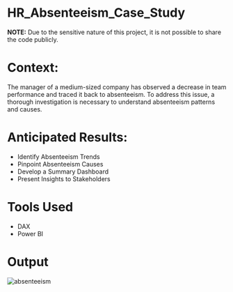 # HR_Absenteeism_Case_Study
**NOTE:** Due to the sensitive nature of this project, it is not possible to share the code publicly.

# Context:
The manager of a medium-sized company has observed a decrease in team performance and traced it back to absenteeism. To address this issue, a thorough investigation is necessary to understand absenteeism patterns and causes.

# Anticipated Results:
- Identify Absenteeism Trends
- Pinpoint Absenteeism Causes
- Develop a Summary Dashboard
- Present Insights to Stakeholders

# Tools Used
- DAX
- Power BI

# Output
![absenteeism](https://github.com/OsinachiEzemba/HR_Absenteeism_Case_Study/assets/127313959/77873a23-c7ea-4866-9ba6-810f4cbcc415)





